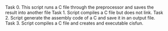 Task 0. This script runs a C file through the preprocessor and saves the result into another file
Task 1. Script compiles a C file but does not link.
Task 2. Script generate the assembly code of a C and save it in an output file.
Task 3. Script compiles a C file and creates and executable cisfun.
